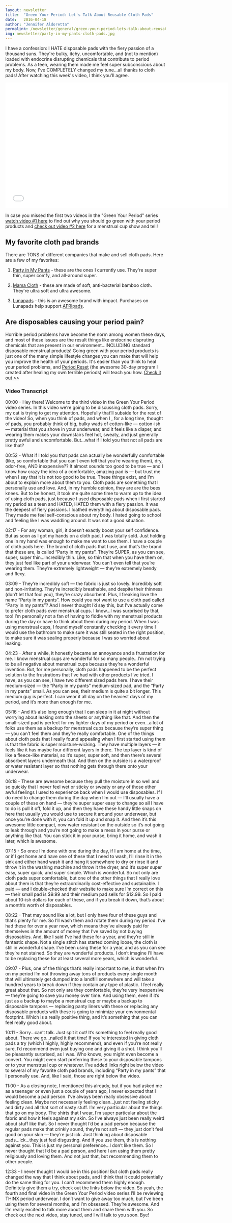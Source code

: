 ```yaml
---
layout: newsletter
title:  "Green Your Period: Let's Talk About Reusable Cloth Pads"
date:   2016-04-18
author: "Jennifer Aldoretta"
permalink: /newsletter/general/green-your-period-lets-talk-about-reusable-cloth-pads/
img: newsletter/party-in-my-pants-cloth-pads.jpg
---
```


I have a confession: I HATE disposable pads with the fiery passion of a thousand suns. They're bulky, itchy, uncomfortable, and (not to mention) loaded with endocrine disrupting chemicals that contribute to period problems. As a teen, wearing them made me feel super subconscious about my body. Now, I've COMPLETELY changed my tune...all thanks to cloth pads! After watching this week's video, I think you'll agree.

<div itemprop="video" itemscope="" itemtype="http://schema.org/VideoObject">
  <iframe class="video" width="700" height="394" src="//www.youtube.com/embed/cDiuVIOmPZo?rel=0&amp;showinfo=0" frameborder="0" allowfullscreen></iframe>
  <meta itemprop="name" content="Green Your Period: Menstrual Cup Show & Tell (DivaCup & Me Luna)" />
  <meta itemprop="description" content="The Green Your Period video series is all about why sustainable and eco-friendly period products are great for your health and the environment." />
</div>

In case you missed the first two videos in the "Green Your Period" series <a class="text-link" href="/newsletter/general/green-your-period-why-eco-friendly-is-the-way-to-go/">watch video #1 here</a> to find out why you should go green with your period products and <a class="text-link" href="/newsletter/general/green-your-period-menstrual-cup-show-and-tell-divacup-and-meluna/">check out video #2 here</a> for a menstrual cup show and tell!

## My favorite cloth pad brands ##

There are TONS of different companies that make and sell cloth pads. Here are a few of my favorites:

1) <a class="text-link" href="http://partypantspads.com/">Party in My Pants</a> - these are the ones I currently use. They're super thin, super comfy, and all-around super.

2) <a class="text-link" href="http://www.amazon.com/gp/product/B00VJXL9R0/ref=as_li_qf_sp_asin_il_tl?ie=UTF8&camp=1789&creative=9325&creativeASIN=B00VJXL9R0&linkCode=as2&tag=groove07-20&linkId=472F5ZGLX5CTLVPJ">Mama Cloth</a> - these are made of soft, anti-bacterial bamboo cloth. They're ultra soft and ultra awesome.

3) <a class="text-link" href="http://www.amazon.com/gp/product/B001KYTQ8M/ref=as_li_qf_sp_asin_il_tl?ie=UTF8&camp=1789&creative=9325&creativeASIN=B001KYTQ8M&linkCode=as2&tag=groove07-20&linkId=6J2Y5MH6UXKMGFMX">Lunapads</a> - this is an awesome brand with impact. Purchases on Lunapads help support <a class="text-link" href="http://www.afripads.com/">AFRIpads</a>. 

## Are disposables causing your period pain? ## 

Horrible period problems have become the norm among women these days, and most of these issues are the result things like endocrine dispruting chemicals that are present in our environment...INCLUDING standard disposable menstrual products! Going green with your period products is just one of the many simple lifestyle changes you can make that will help you improve the health of your periods. It's easier than you think to heal your period problems, and <a class="text-link" href="https://periodreset.readytogroove.com/" onClick="ga('send', 'event', { eventCategory: 'Button', eventAction: 'Click', eventLabel: 'Period Reset - blog post link'});">Period Reset</a> (the awesome 30-day program I created after healing my own terrible periods) will teach you how. <a class="text-link" href="https://periodreset.readytogroove.com/" onClick="ga('send', 'event', { eventCategory: 'Button', eventAction: 'Click', eventLabel: 'Period Reset - blog post link'});">Check it out >></a>

### Video Transcript ###

00:00 - Hey there! Welcome to the third video in the Green Your Period video series. In this video we’re going to be discussing cloth pads. Sorry, my cat is trying to get my attention. Hopefully that’ll subside for the rest of the video! So, when you think of pads, and when I , for a long time, thought of pads, you probably think of big, bulky wads of cotton-like — cotton-ish — material that you shove in your underwear, and it feels like a diaper, and wearing them makes your downstairs feel hot, sweaty, and just generally pretty awful and uncomfortable. But...what if I told you that not all pads are like that?

00:52 - What if I told you that pads can actually be wonderfully comfortable (like, so comfortable that you can’t even tell that you’re wearing them), dry, odor-free, AND inexpensive?? It almost sounds too good to be true — and I know how crazy the idea of a comfortable, amazing pad is — but trust me when I say that it is not too good to be true. These things exist, and I’m about to explain more about them to you. Cloth pads are something that I personally use and love. And, in my humble opinion, they are are the bees knees. But to be honest, it took me quite some time to warm up to the idea of using cloth pads, just because I used disposable pads when i first started my period as a teen and HATED, HATED them with a fiery passion. It was the deepest of fiery passions. I loathed everything about disposable pads. They made me feel self-conscious about my body. I hated going to school and feeling like I was waddling around. It was not a good situation. 

02:17 - For any woman, girl, it doesn’t exactly boost your self confidence. But as soon as I got my hands on a cloth pad, I was totally sold. Just holding one in my hand was enough to make me want to use them. I have a couple of cloth pads here. The brand of cloth pads that I use, and that’s the brand that these are, is called “Party in my pants”. They’re SUPER, as you can see, super, super thin...incredibly thin. Like, so thin that when you have them on, they just feel like part of your underwear. You can’t even tell that you’re wearing them. They’re extremely lightweight — they’re extremely bendy and flexy. 

03:09 - They’re incredibly soft — the fabric is just so lovely. Incredibly soft and non-irritating. They’re incredibly breathable, and despite their thinness (don’t let that fool you), they’re crazy absorbent. Plus, I freaking love the name “Party in my pants”. How could you not want to use a cloth pad called “Party in my pants”? And I never thought I’d say this, but I’ve actually come to prefer cloth pads over menstrual cups. I know...I was surprised by that, too! I’m personally not a fan of having to fiddle with my menstrual products during the day or have to think about them during my period. When I was using menstrual cups, I found myself constantly checking it every time I would use the bathroom to make sure it was still seated in the right position, to make sure it was sealing properly because I was so worried about leaking. 

04:23 - After a while, it honestly became an annoyance and a frustration for me. I know menstrual cups are wonderful for so many people...I’m not trying to be all negative about menstrual cups because they’re a wonderful invention. But, for me personally, cloth pads happened to be the perfect solution to the frustrations that I’ve had with other products I’ve tried. I have, as you can see, I have two different sized pads here. I have their medium-sized — the “Party in my pants” medium-sized pad, and the “Party in my pants” small. As you can see, their medium is quite a bit longer. This medium guy is perfect. I can wear it all day on the heaviest days of my period, and it’s more than enough for me. 

05:16 - And it’s also long enough that I can sleep in it at night without worrying about leaking onto the sheets or anything like that. And then the small-sized pad is perfect for my lighter days of my period or even...a lot of folks use them as a backup for menstrual cups because they’re super thing  — you can’t feel them and they’re really comfortable. One of the things about cloth pads that I really found appealing when I first started using them is that the fabric is super moisture-wicking. They have multiple layers — it feels like it has maybe four different layers in there. The top layer is kind of like a fleece-like material, so it’s super, super soft, and then there’s several absorbent layers underneath that. And then on the outside is a waterproof or water resistant layer so that nothing gets through there onto your underwear. 

06:18 - These are awesome because they pull the moisture in so well and so quickly that I never feel wet or sticky or sweaty or any of those other awful feelings I used to experience back when I would use disposables. If I do need to change them during the day when I’m out — I’ll usually have a couple of these on hand — they’re super super easy to change so all I have to do is pull it off, fold it up, and then they have these handy little snaps on here that usually you would use to secure it around your underwear, but once you’re done with it, you can fold it up and snap it. And then it’s this awesome little compact, now water resistant on the outside so it’s not going to leak through and you’re not going to make a mess in your purse or anything like that.  You can stick it in your purse, bring it home, and wash it later,  which is awesome. 

07:15 - So once I’m done with one during the day, if I am home at the time, or if I get home and have one of these that I need to wash, I’ll rinse it in the sink and either hand wash it and hang it somewhere to dry or rinse it and throw it in the washing machine and throw it the dryer, and it’s super super easy, super quick, and super simple. Which is wonderful. So not only are cloth pads super comfortable, but one of the other things that I really love about them is that they’re extraordinarily cost-effective and sustainable. I paid — and I double-checked their website to make sure I’m correct on this — their small pad is $9.99 and their medium pad sells for $12.99. So I paid about 10-ish dollars for each of these, and if you break it down, that’s about a month’s worth of disposables. 

08:22 - That may sound like a lot, but I only have four of these guys and that’s plenty for me. So I’ll wash them and rotate them during my period. I’ve had these for over a year now, which means they’ve already paid for themselves in the amount of money that I’ve saved by not buying disposables. And, like I said I’ve had these for a year, and they’re still in fantastic shape. Not a single stitch has started coming loose, the cloth is still in wonderful shape. I’ve been using these for a year, and as you can see they’re not stained. So they are wonderful products. I don’t imagine I’ll have to be replacing these for at least several more years, which is wonderful. 

09:07 - Plus, one of the things that’s really important to me, is that when I’m on my period I’m not throwing away tons of products every single month that will ultimately get dumped into a landfill somewhere and will take a hundred years to break down if they contain any type of plastic. I feel really great about that. So not only are they comfortable, they’re very inexpensive — they’re going to save you money over time. And using them, even if it’s just as a backup to maybe a menstrual cup or maybe a backup to disposable tampons — replacing panty liners with these or replacing any disposable products with these is going to minimize your environmental footprint. Which is a really positive thing, and it’s something that you can feel really good about. 

10:11 - Sorry...can’t talk. Just spit it out! It’s something to feel really good about. There we go...nailed it that time! If you’re interested in giving cloth pads a try (which I highly, highly recommend), and even if you’re not really sure, I’d recommend even just buying one and giving it a shot. I think you’ll be pleasantly surprised, as I was. Who knows, you might even become a convert. You might even start preferring these to your disposable tampons or to your menstrual cup or whatever. I’ve added links right below the video to several of my favorite cloth pad brands, including “Party in my pants” that I personally use. And, like I said, those are right below the video. 

11:00 - As a closing note, I mentioned this already, but if you had asked me as a teenager or even just a couple of years ago, I never expected that I would become a pad person. I’ve always been really obsessive about feeling clean. Maybe not necessarily feeling clean...just not feeling sticky and dirty and all that sort of nasty stuff. I’m very particular about the things that go on my body. The shirts that I wear, I’m super particular about the fabric and how it feels against my skin. So I’ve always just been really weird about stuff like that. So I never thought I’d be a pad person because the regular pads make that crinkly sound, they’re not soft — they just don’t feel good on your skin — they’re just ick. Just thinking about disposable pads...ick...they just feel disgusting. And if you use them, this is nothing against you. This is just my personal preference...I don’t like them. So I never thought that I’d be a pad person, and here I am using them pretty religiously and loving them. And not just that, but recommending them to other people. 

12:33 - I never thought I would be in this position! But cloth pads really changed the way that I think about pads, and I think that it could potentially do the same thing for you. I can’t recommend them highly enough. Definitely give them a try, check out the links below the video. So yeah, the fourth and final video in the Green Your Period video series I’ll be reviewing THINX period underwear. I don’t want to give away too much, but I’ve been using them for several months, and I’m obsessed. They’re awesome. And I’m really excited to talk more about them and share them with you. So check out the next video, stay tuned, and I will talk to you soon. Bye!